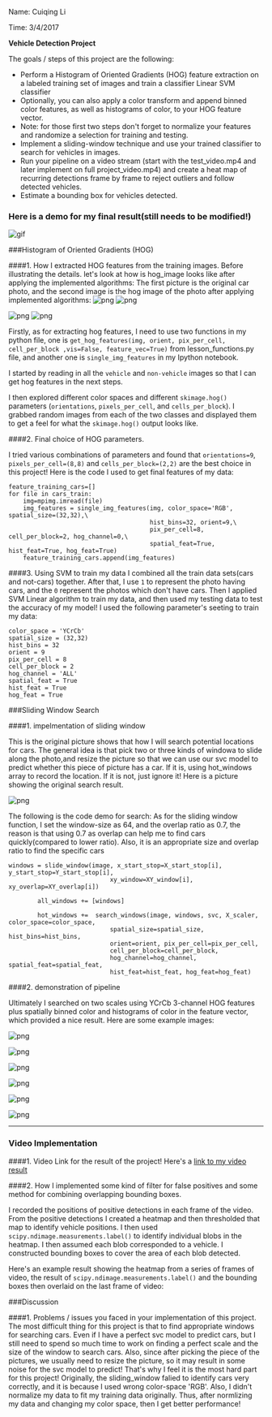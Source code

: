 Name: Cuiqing Li

Time: 3/4/2017

**Vehicle Detection Project**

The goals / steps of this project are the following:

* Perform a Histogram of Oriented Gradients (HOG) feature extraction on a labeled training set of images and train a classifier Linear SVM classifier
* Optionally, you can also apply a color transform and append binned color features, as well as histograms of color, to your HOG feature vector. 
* Note: for those first two steps don't forget to normalize your features and randomize a selection for training and testing.
* Implement a sliding-window technique and use your trained classifier to search for vehicles in images.
* Run your pipeline on a video stream (start with the test_video.mp4 and later implement on full project_video.mp4) and create a heat map of recurring detections frame by frame to reject outliers and follow detected vehicles.
* Estimate a bounding box for vehicles detected.

[//]: # (Image References)
[image1]: ./examples/car_not_car.png
[image2]: ./examples/HOG_example.jpg
[image3]: ./examples/sliding_windows.jpg
[image4]: ./examples/sliding_window.jpg
[image5]: ./examples/bboxes_and_heat.png
[image6]: ./examples/labels_map.png
[image7]: ./examples/output_bboxes.png
[video1]: ./project_video.mp4

### Here is a demo for my final result(still needs to be modified!)
![gif](result_test.gif)

###Histogram of Oriented Gradients (HOG)

####1. How I extracted HOG features from the training images.
Before illustrating the details. let's look at how is hog_image looks like after applying the implemented algorithms:
The first picture is the original car photo, and the second image is the hog image of the photo after applying implemented algorithms:
![png](output_images/car0.png)
![png](output_images/hog_image_car0.png)

![png](output_images/car1.png)
![png](output_images/hog_image_car1.png)


Firstly, as for extracting hog features, I need to use two functions in my python file, one is `get_hog_features(img, orient, pix_per_cell, cell_per_block ,vis=False, feature_vec=True)` from lesson_functions.py file, and another one is `single_img_features` in my Ipython notebook.   

I started by reading in all the `vehicle` and `non-vehicle` images so that I can get hog features in the next steps.

I then explored different color spaces and different `skimage.hog()` parameters (`orientations`, `pixels_per_cell`, and `cells_per_block`).  I grabbed random images from each of the two classes and displayed them to get a feel for what the `skimage.hog()` output looks like.


####2. Final choice of HOG parameters.

I tried various combinations of parameters and found that `orientations=9`, `pixels_per_cell=(8,8)` and `cells_per_block=(2,2)` are the best choice in this project!
Here is the code I used to get final features of my data:
```
feature_training_cars=[]
for file in cars_train:
    img=mpimg.imread(file)
    img_features = single_img_features(img, color_space='RGB', spatial_size=(32,32),\
                                       hist_bins=32, orient=9,\
                                       pix_per_cell=8, cell_per_block=2, hog_channel=0,\
                                       spatial_feat=True, hist_feat=True, hog_feat=True)
    feature_training_cars.append(img_features)
```

####3. Using SVM to train my data
I combined all the train data sets(cars and not-cars) together. After that, I use `1` to represent the photo having cars, and the `0` represent the photos which don't have cars. Then I applied SVM Linear algorithm to train my data, and then used my testing data to test the accuracy of my model!
I used the following parameter's seeting to train my data:
```
color_space = 'YCrCb'
spatial_size = (32,32)
hist_bins = 32
orient = 9
pix_per_cell = 8
cell_per_block = 2
hog_channel = 'ALL'
spatial_feat = True
hist_feat = True
hog_feat = True
```

###Sliding Window Search

####1. impelmentation of sliding window

This is the original picture shows that how I will search potential locations for cars. The general idea is that pick two or three kinds of windowa to slide along the photo,and resize the picture so that we can use our svc model to predict whether this piece of picture has a car. If it is, using hot_windows array to record the location. If it is not, just ignore it! Here is a picture showing the original search result.

![png](output_images/sliding_window.png)

The following is the code demo for search:
As for the sliding window function, I set the window-size as 64, and the overlap ratio as 0.7, the reason is that using 0.7 as overlap can help me to find cars quickly(compared to lower ratio). Also, it is an appropriate size and overlap ratio to find the specific cars

```
windows = slide_window(image, x_start_stop=X_start_stop[i], y_start_stop=Y_start_stop[i], 
                            xy_window=XY_window[i], xy_overlap=XY_overlap[i])
        
        all_windows += [windows]        
        
        hot_windows +=  search_windows(image, windows, svc, X_scaler, color_space=color_space, 
                            spatial_size=spatial_size, hist_bins=hist_bins, 
                            orient=orient, pix_per_cell=pix_per_cell, 
                            cell_per_block=cell_per_block, 
                            hog_channel=hog_channel, spatial_feat=spatial_feat, 
                            hist_feat=hist_feat, hog_feat=hog_feat)      
```

####2. demonstration of pipeline

Ultimately I searched on two scales using YCrCb 3-channel HOG features plus spatially binned color and histograms of color in the feature vector, which provided a nice result.  Here are some example images:

![png](output_images/final_demo2.png)

![png](output_images/final_demo1.png)

![png](output_images/final_demo3.png)

![png](output_images/final_demo4.png)

![png](output_images/final_demo5.png)

![png](output_images/final_demo6.png)

---

### Video Implementation

####1. Video Link for the result of the project!
Here's a [link to my video result](./result.mp4)


####2. How I implemented some kind of filter for false positives and some method for combining overlapping bounding boxes.

I recorded the positions of positive detections in each frame of the video.  From the positive detections I created a heatmap and then thresholded that map to identify vehicle positions.  I then used `scipy.ndimage.measurements.label()` to identify individual blobs in the heatmap.  I then assumed each blob corresponded to a vehicle.  I constructed bounding boxes to cover the area of each blob detected.  

Here's an example result showing the heatmap from a series of frames of video, the result of `scipy.ndimage.measurements.label()` and the bounding boxes then overlaid on the last frame of video:


###Discussion

####1. Problems / issues you faced in your implementation of this project.  
The most difficult thing for this project is that to find appropriate windows for searching cars.  Even if I have a perfect svc model to predict cars, but I still need to spend so much time to work on finding a perfect scale and the size of the window to search cars. Also, since after picking the piece of the pictures, we usually need to resize the picture, so it may result in some noise for the svc model to predict! That's why I feel it is the most hard part for this project!
Originally, the sliding_window falied to identify cars very correctly, and it is because I used wrong color-space 'RGB'. Also, I didn't normalize my data to fit my training data originally. Thus, after normlizing my data and changing my color space, then I get better performance!


